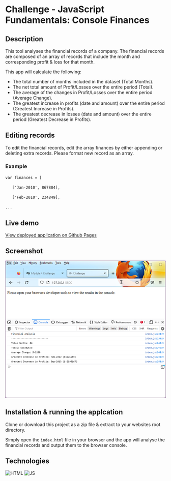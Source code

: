 # Challenge - JavaScript Fundamentals: Console Finances

## Description

This tool analyses the financial records of a company. The financial records are composed of an array of records that include the month and corresponding profit & loss for that month.

This app will calculate the following:

* The total number of months included in the dataset (Total Months).
* The net total amount of Profit/Losses over the entire period (Total).
* The average of the changes in Profit/Losses over the entire period (Average Change).
* The greatest increase in profits (date and amount) over the entire period (Greatest Increase in Profits).
* The greatest decrease in losses (date and amount) over the entire period (Greatest Decrease in Profits).

## Editing records

To edit the financial records, edit the array finances by either appending or deleting extra records. Please format new record as an array.

### Example

`var finances = [`

 `   ['Jan-2010', 867884],`

 `   ['Feb-2010', 234849],`

 `...`

## Live demo

[View deployed application on Github Pages](https://gurdeep-ninja.github.io/Bootstrap-Portfolio/)


## Screenshot
![Screenshot of website](./images/screenshot.png)

## Installation & running the applcation

Clone or download this project as a zip file & extract to your websites root directory.

Simply open the `index.html` file in your browser and the app will analyse the financial records and output them to the browser console.

## Technologies
![HTML](https://img.shields.io/badge/html-76%25-red) ![JS](https://img.shields.io/badge/javascript-24%25-yellow)